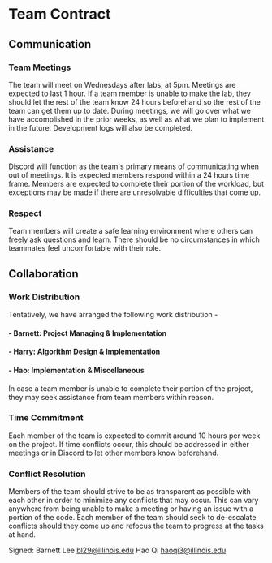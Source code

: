 # Team Contract
## Communication 
### Team Meetings
The team will meet on Wednesdays after labs, at 5pm. Meetings are expected to last 1 hour. If a team member is unable to make the lab, they should let the rest of the team know 24 hours beforehand so the rest of the team can get them up to date. During meetings, we will go over what we have accomplished in the prior weeks, as well as what we plan to implement in the future. Development logs will also be completed.
### Assistance
Discord will function as the team's primary means of communicating when out of meetings. It is expected members respond within a 24 hours time frame. Members are expected to complete their portion of the workload, but exceptions may be made if there are unresolvable difficulties that come up.
### Respect
Team members will create a safe learning environment where others can freely ask questions and learn. There should be no circumstances in which teammates feel uncomfortable with their role.
## Collaboration 
### Work Distribution
Tentatively, we have arranged the following work distribution -
#### - Barnett: Project Managing & Implementation
#### - Harry: Algorithm Design & Implementation
#### - Hao: Implementation & Miscellaneous
In case a team member is unable to complete their portion of the project, they may seek assistance from team members within reason.
### Time Commitment
Each member of the team is expected to commit around 10 hours per week on the project. If time conflicts occur, this should be addressed in either meetings or in Discord to let other members know beforehand.
### Conflict Resolution
Members of the team should strive to be as transparent as possible with each other in order to minimize any conflicts that may occur. This can vary anywhere from being unable to make a meeting or having an issue with a portion of the code. Each member of the team should seek to de-escalate conflicts should they come up and refocus the team to progress at the tasks at hand.

Signed:
Barnett Lee bl29@illinois.edu
Hao Qi haoqi3@illinois.edu
